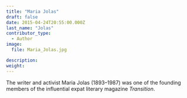 ```yaml
---
title: "Maria Jolas"
draft: false
date: 2015-04-24T20:55:00.000Z
last_name: "Jolas"
contributor_type:
  - Author
image:
  file: Maria_Jolas.jpg

description:
weight:
---
```


The writer and activist Maria Jolas (1893–1987) was one of the founding members of the influential expat literary magazine _Transition_.

